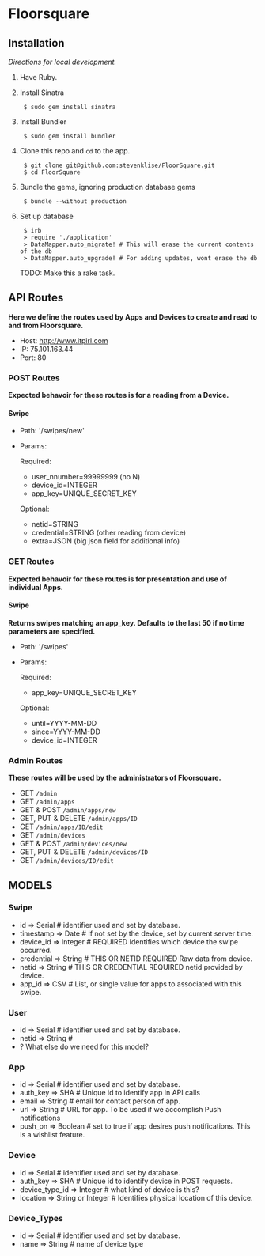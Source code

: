 # Floorsquare

Installation
------------
_Directions for local development._

1. Have Ruby.
2. Install Sinatra

        $ sudo gem install sinatra

3. Install Bundler

        $ sudo gem install bundler

4. Clone this repo and `cd` to the app.

        $ git clone git@github.com:stevenklise/FloorSquare.git
        $ cd FloorSquare

5. Bundle the gems, ignoring production database gems

        $ bundle --without production

6. Set up database

        $ irb
        > require './application'
        > DataMapper.auto_migrate! # This will erase the current contents of the db
        > DataMapper.auto_upgrade! # For adding updates, wont erase the db
    TODO: Make this a rake task.

API Routes
----------
**Here we define the routes used by Apps and Devices to create and read to and from Floorsquare.**

- Host: http://www.itpirl.com
- IP: 75.101.163.44
- Port: 80

### POST Routes
**Expected behavoir for these routes is for a reading from a Device.**

#### Swipe

- Path: '/swipes/new'
- Params:

    Required:

    - user_nnumber=99999999 (no N)
    - device_id=INTEGER
    - app_key=UNIQUE_SECRET_KEY

    Optional:

    - netid=STRING
    - credential=STRING (other reading from device)
    - extra=JSON (big json field for additional info)

### GET Routes
**Expected behavoir for these routes is for presentation and use of individual Apps.**

#### Swipe
**Returns swipes matching an app_key. Defaults to the last 50 if no time parameters are specified.**

- Path: '/swipes'
- Params:

    Required:

    - app_key=UNIQUE_SECRET_KEY

    Optional:

    - until=YYYY-MM-DD
    - since=YYYY-MM-DD
    - device_id=INTEGER


### Admin Routes
**These routes will be used by the administrators of Floorsquare.**

- GET `/admin`
- GET `/admin/apps`
- GET & POST `/admin/apps/new`
- GET, PUT & DELETE `/admin/apps/ID`
- GET `/admin/apps/ID/edit`
- GET `/admin/devices`
- GET & POST `/admin/devices/new`
- GET, PUT & DELETE `/admin/devices/ID`
- GET `/admin/devices/ID/edit`


MODELS
----------

### Swipe

* id => Serial # identifier used and set by database.
* timestamp => Date # If not set by the device, set by current server time.
* device_id => Integer # REQUIRED Identifies which device the swipe occurred.
* credential => String # THIS OR NETID REQUIRED Raw data from device.
* netid => String # THIS OR CREDENTIAL REQUIRED netid provided by device.
* app_id => CSV # List, or single value for apps to associated with this swipe.

### User

* id => Serial # identifier used and set by database.
* netid => String # 
* ? What else do we need for this model?

### App

* id => Serial # identifier used and set by database.
* auth_key => SHA # Unique id to identify app in API calls
* email => String # email for contact person of app.
* url => String # URL for app. To be used if we accomplish Push notifications
* push_on => Boolean # set to true if app desires push notifications. This is a wishlist feature.

### Device

* id => Serial # identifier used and set by database.
* auth_key => SHA # Unique id to identify device in POST requests.
* device_type_id => Integer # what kind of device is this?
* location => String or Integer # Identifies physical location of this device.

### Device_Types

* id => Serial # identifier used and set by database.
* name => String # name of device type
